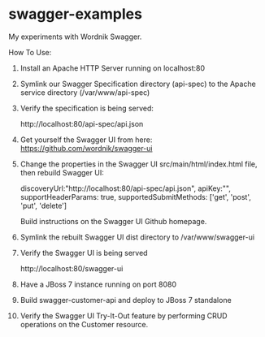 swagger-examples
================

My experiments with Wordnik Swagger. 

How To Use:

1. Install an Apache HTTP Server running on localhost:80
2. Symlink our Swagger Specification directory (api-spec) to the Apache service directory (/var/www/api-spec)
3. Verify the specification is being served:
  
    http://localhost:80/api-spec/api.json
  
4. Get yourself the Swagger UI from here: https://github.com/wordnik/swagger-ui
5. Change the properties in the Swagger UI src/main/html/index.html file, then rebuild Swagger UI:
  
    discoveryUrl:"http://localhost:80/api-spec/api.json",
    apiKey:"",
    supportHeaderParams: true,
    supportedSubmitMethods: ['get', 'post', 'put', 'delete']

    Build instructions on the Swagger UI Github homepage.

6. Symlink the rebuilt Swagger UI dist directory to /var/www/swagger-ui
7. Verify the Swagger UI is being served

    http://localhost:80/swagger-ui

8. Have a JBoss 7 instance running on port 8080
9. Build swagger-customer-api and deploy to JBoss 7 standalone
10. Verify the Swagger UI Try-It-Out feature by performing CRUD operations on the Customer resource.
